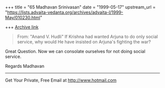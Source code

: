 +++
title = "65 Madhavan Srinivasan"
date = "1999-05-17"
upstream_url = "https://lists.advaita-vedanta.org/archives/advaita-l/1999-May/010230.html"

+++
[Archive link](https://lists.advaita-vedanta.org/archives/advaita-l/1999-May/010230.html)

>From: "Anand V. Hudli"  If Krishna had wanted Arjuna to do only social
>service, why
>  would He have insisted on Arjuna's fighting the war?

Great Question. Now we can consolate ourselves for not doing social service.

Regards
Madhavan


______________________________________________________
Get Your Private, Free Email at http://www.hotmail.com


